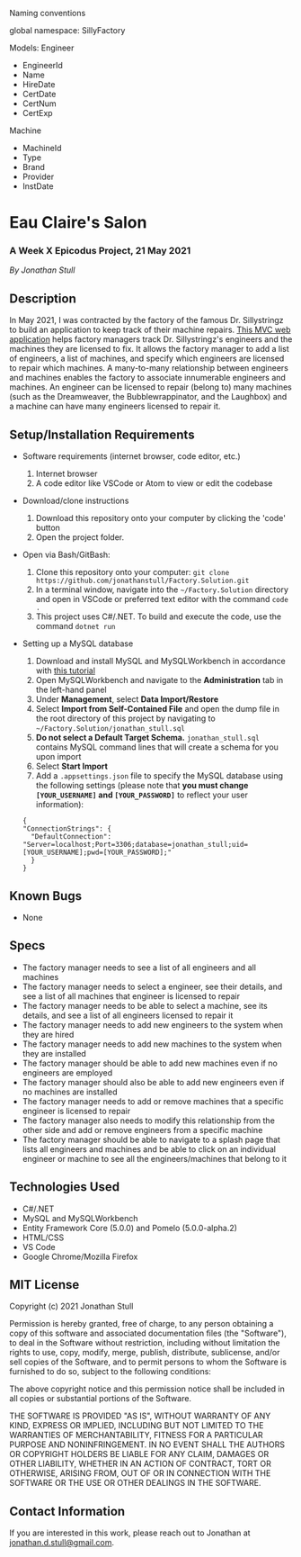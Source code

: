 Naming conventions

global namespace: SillyFactory

Models:
Engineer
  * EngineerId
  * Name
  * HireDate
  * CertDate
  * CertNum
  * CertExp

Machine
  * MachineId
  * Type
  * Brand
  * Provider
  * InstDate



# Eau Claire's Salon

### A Week X Epicodus Project, 21 May 2021

_By Jonathan Stull_

## **Description**

In May 2021, I was contracted by the factory of the famous Dr. Sillystringz to build an application to keep track of their machine repairs. [This MVC web application](https://github.com/jonathanstull/Factory.Solution.git) helps factory managers track Dr. Sillystringz's engineers and the machines they are licensed to fix. It allows the factory manager to add a list of engineers, a list of machines, and specify which engineers are licensed to repair which machines. A many-to-many relationship between engineers and machines enables the factory to associate innumerable engineers and machines. An engineer can be licensed to repair (belong to) many machines (such as the Dreamweaver, the Bubblewrappinator, and the Laughbox) and a machine can have many engineers licensed to repair it.

## **Setup/Installation Requirements**

* Software requirements (internet browser, code editor, etc.)
  1. Internet browser
  2. A code editor like VSCode or Atom to view or edit the codebase

* Download/clone instructions
  1. Download this repository onto your computer by clicking the 'code' button
  2. Open the project folder.

* Open via Bash/GitBash:
  1. Clone this repository onto your computer: `git clone https://github.com/jonathanstull/Factory.Solution.git`
  2. In a terminal window, navigate into the `~/Factory.Solution` directory and open in VSCode or preferred text editor with the command `code .`
  3. This project uses C#/.NET. To build and execute the code, use the command `dotnet run`

* Setting up a MySQL database
  1. Download and install MySQL and MySQLWorkbench in accordance with [this tutorial](https://www.learnhowtoprogram.com/c-and-net/getting-started-with-c/installing-and-configuring-mysql)
  2. Open MySQLWorkbench and navigate to the **Administration** tab in the left-hand panel
  3. Under **Management**, select **Data Import/Restore**
  4. Select **Import from Self-Contained File** and open the dump file in the root directory of this project by navigating to `~/Factory.Solution/jonathan_stull.sql`
  5. **Do not select a Default Target Schema.** `jonathan_stull.sql` contains MySQL command lines that will create a schema for you upon import
  6. Select **Start Import**
  7. Add a `.appsettings.json` file to specify the MySQL database using the following settings (please note that **you must change `[YOUR_USERNAME]` and `[YOUR_PASSWORD]`** to reflect your user information):
  
    ```
    {
    "ConnectionStrings": {
      "DefaultConnection": "Server=localhost;Port=3306;database=jonathan_stull;uid=[YOUR_USERNAME];pwd=[YOUR_PASSWORD];"
      }
    }
    ```


## **Known Bugs**

* None

## **Specs**

* The factory manager needs to see a list of all engineers and all machines
* The factory manager needs to select a engineer, see their details, and see a list of all machines that engineer is licensed to repair
* The factory manager needs to be able to select a machine, see its details, and see a list of all engineers licensed to repair it
* The factory manager needs to add new engineers to the system when they are hired
* The factory manager needs to add new machines to the system when they are installed
* The factory manager should be able to add new machines even if no engineers are employed
* The factory manager should also be able to add new engineers even if no machines are installed
* The factory manager needs to add or remove machines that a specific engineer is licensed to repair
* The factory manager also needs to modify this relationship from the other side and add or remove engineers from a specific machine
* The factory manager should be able to navigate to a splash page that lists all engineers and machines and be able to click on an individual engineer or machine to see all the engineers/machines that belong to it

## **Technologies Used**

* C#/.NET
* MySQL and MySQLWorkbench
* Entity Framework Core (5.0.0) and Pomelo (5.0.0-alpha.2)
* HTML/CSS
* VS Code
* Google Chrome/Mozilla Firefox

## **MIT License**

Copyright (c) 2021 Jonathan Stull

Permission is hereby granted, free of charge, to any person obtaining a copy of this software and associated documentation files (the "Software"), to deal in the Software without restriction, including without limitation the rights to use, copy, modify, merge, publish, distribute, sublicense, and/or sell copies of the Software, and to permit persons to whom the Software is furnished to do so, subject to the following conditions:

The above copyright notice and this permission notice shall be included in all copies or substantial portions of the Software.

THE SOFTWARE IS PROVIDED "AS IS", WITHOUT WARRANTY OF ANY KIND, EXPRESS OR IMPLIED, INCLUDING BUT NOT LIMITED TO THE WARRANTIES OF MERCHANTABILITY, FITNESS FOR A PARTICULAR PURPOSE AND NONINFRINGEMENT. IN NO EVENT SHALL THE AUTHORS OR COPYRIGHT HOLDERS BE LIABLE FOR ANY CLAIM, DAMAGES OR OTHER LIABILITY, WHETHER IN AN ACTION OF CONTRACT, TORT OR OTHERWISE, ARISING FROM,
OUT OF OR IN CONNECTION WITH THE SOFTWARE OR THE USE OR OTHER DEALINGS IN THE SOFTWARE.

## **Contact Information**

If you are interested in this work, please reach out to Jonathan at <jonathan.d.stull@gmail.com>.